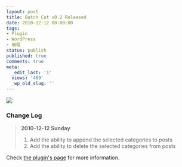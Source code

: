 ```yaml
---
layout: post
title: Batch Cat v0.2 Released
date: 2010-12-12 00:00:00
tags:
- Plugin
- WordPress
- 编程
status: publish
published: true
comments: true
meta:
  _edit_last: '1'
  views: '469'
  _wp_old_slug: ''
---
```

<a href="http://picasaweb.google.com/lh/photo/bqYPszwt0P7OI9snKxv3WA?feat=embedwebsite"><img src="http://lh3.ggpht.com/_ceUJ_lBTHzc/TIIMnE-09dI/AAAAAAAABdk/q_hDtyXJozo/s800/wp-batch-cat.png" /></a>

<h3>Change Log</h3>

<blockquote>
<strong>2010-12-12 Sunday</strong>
<ol>
	<li>Add the ability to append the selected categories to posts</li>
	<li>Add the ability to delete the selected categories from posts</li>
</ol>
</blockquote>

Check <a href="http://0x3f.org/?p=1603">the plugin's page</a> for more information.
